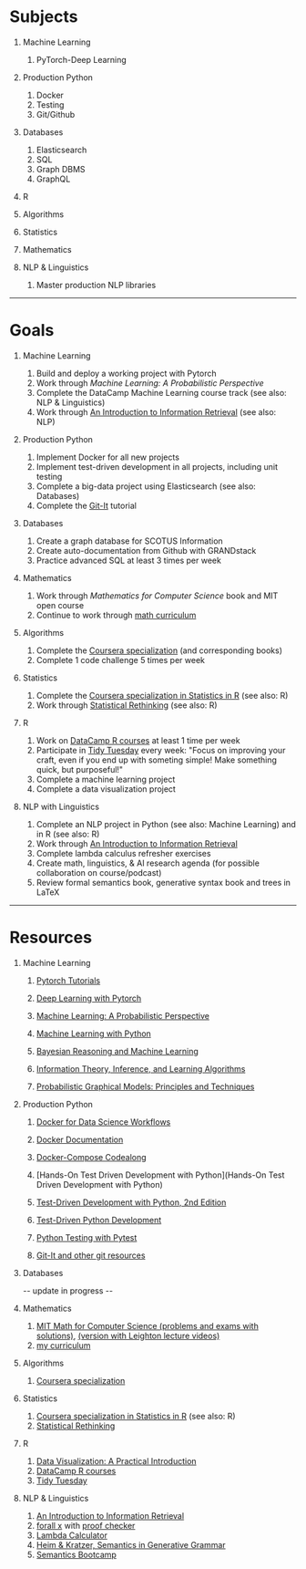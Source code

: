 # Subjects

1. Machine Learning

	 1. PyTorch-Deep Learning
	    
2. Production Python

	 1. Docker
	 2. Testing
	 3. Git/Github
	 
3. Databases

	 1. Elasticsearch
	 2. SQL
	 3. Graph DBMS
	 4. GraphQL
	 
4. R
5. Algorithms
6. Statistics
7. Mathematics
8. NLP & Linguistics

	 1. Master production NLP libraries

****

# Goals

1. Machine Learning
	
	 1. Build and deploy a working project with Pytorch
	 2. Work through _Machine Learning: A Probabilistic Perspective_
	 3. Complete the DataCamp Machine Learning course track (see also: NLP & Linguistics)
	 4. Work through [An Introduction to Information Retrieval](https://nlp.stanford.edu/IR-book/information-retrieval-book.html) (see also: NLP)

2. Production Python

	 1. Implement Docker for all new projects
	 2. Implement test-driven development in all projects, including unit testing
	 3. Complete a big-data project using Elasticsearch  (see also: Databases)
	 4. Complete the [Git-It](https://try.github.io) tutorial
	
3. Databases
	
	 1. Create a graph database for SCOTUS Information
	 2. Create auto-documentation from Github with GRANDstack
	 3. Practice advanced SQL at least 3 times per week
	
4. Mathematics
	
	 1. Work through _Mathematics for Computer Science_ book and MIT open course
	 2. Continue to work through [math curriculum]()

5. Algorithms

	 1. Complete the [Coursera specialization](https://www.coursera.org/specializations/algorithms) (and corresponding books) 
	 2. Complete 1 code challenge 5 times per week
	    
6. Statistics

	 1. Complete the [Coursera specialization in Statistics in R](https://www.coursera.org/specializations/statistics) (see also: R)
	 2. Work through [Statistical Rethinking](https://xcelab.net/rm/statistical-rethinking/) (see also: R)
    
7. R
	    
	 1. Work on [DataCamp R courses](https://www.datacamp.com/tracks/data-scientist-with-r) at least 1 time per week
	 2. Participate in [Tidy Tuesday](https://github.com/rfordatascience/tidytuesday) every week: "Focus on improving your craft, even if you end up with someting simple! Make something quick, but purposeful!"
	 3. Complete a machine learning project
	 4. Complete a data visualization project
	 
8. NLP with Linguistics
    
	 1. Complete an NLP project in Python (see also: Machine Learning) and in R (see also: R)
	 2. Work through [An Introduction to Information Retrieval](https://nlp.stanford.edu/IR-book/information-retrieval-book.html)
	 3. Complete lambda calculus refresher exercises
	 4. Create math, linguistics, & AI research agenda (for possible collaboration on course/podcast)
	 5. Review formal semantics book, generative syntax book and trees in LaTeX
    
****

# Resources

1. Machine Learning
    
	 1. [Pytorch Tutorials](https://pytorch.org/tutorials/)
	 2. [Deep Learning with Pytorch](https://www.datacamp.com/courses/deep-learning-with-pytorch)
	 
	 3. [Machine Learning: A Probabilistic Perspective](https://www.cs.ubc.ca/~murphyk/MLbook/)
	 4. [Machine Learning with Python](https://www.datacamp.com/tracks/machine-learning-with-python)
	 
	 5. [Bayesian Reasoning and Machine Learning](http://web4.cs.ucl.ac.uk/staff/D.Barber/textbook/090310.pdf)
	 6. [Information Theory, Inference, and Learning Algorithms]()
	 7. [Probabilistic Graphical Models: Principles and Techniques](https://github.com/Zhenye-Na/machine-learning-uiuc/blob/master/docs/Probabilistic%20Graphical%20Models%20-%20Principles%20and%20Techniques.pdf)
	    

2. Production Python
	  
	 1. [Docker for Data Science Workflows](https://www.analyticsvidhya.com/blog/2017/11/reproducible-data-science-docker-for-data-science/)
	 2. [Docker Documentation](https://docker-curriculum.com/#introduction)
	 3. [Docker-Compose Codealong](https://medium.com/applied-data-science/the-full-stack-data-scientist-part-2-a-practical-introduction-to-docker-1ea932c89b57)
	 
	 4. [Hands-On Test Driven Development with Python](Hands-On Test Driven Development with Python)
	 5. [Test-Driven Development with Python, 2nd Edition](https://learning.oreilly.com/library/view/test-driven-development-with/9781491958698/)
	 6. [Test-Driven Python Development](https://learning.oreilly.com/library/view/test-driven-python-development/9781783987924/)
	 7. [Python Testing with Pytest](https://learning.oreilly.com/library/view/python-testing-with/9781680502848/)
	 
	 8. [Git-It and other git resources](https://try.github.io)

3. Databases

	 -- update in progress --
	
4. Mathematics

	 1. [MIT Math for Computer Science (problems and exams with solutions)](https://ocw.mit.edu/courses/electrical-engineering-and-computer-science/6-042j-mathematics-for-computer-science-fall-2005/download-course-materials/), [(version with Leighton lecture videos)](https://ocw.mit.edu/courses/electrical-engineering-and-computer-science/6-042j-mathematics-for-computer-science-fall-2010/)
	 2. [my curriculum](https://github.com/lorarjohns/HumanLearning/blob/master/HumanLearning/vignettes/MathCourse.md)
	    
5. Algorithms

	 1. [Coursera specialization](https://www.coursera.org/specializations/algorithms) 

6. Statistics

	 1. [Coursera specialization in Statistics in R](https://www.coursera.org/specializations/statistics) (see also: R)
	 2. [Statistical Rethinking](https://xcelab.net/rm/statistical-rethinking/)
	
7. R
    
	 1. [Data Visualization: A Practical Introduction](https://github.com/kjhealy/socviz)
	 2. [DataCamp R courses](https://www.datacamp.com/tracks/data-scientist-with-r)
	 3. [Tidy Tuesday](https://github.com/rfordatascience/tidytuesday)
	
8. NLP & Linguistics

	 1. [An Introduction to Information Retrieval](https://nlp.stanford.edu/IR-book/information-retrieval-book.html)
	 2. [forall x](http://forallx.openlogicproject.org/) with [proof checker](http://proofs.openlogicproject.org/)
	 3. [Lambda Calculator](https://github.com/nyusemantics/LambdaCalculator/wiki/Documentation)
	 4. [Heim & Kratzer, Semantics in Generative Grammar](http://users.uoa.gr/~wlechner/Creteling2017/Textbooks/Heim%20and%20Kratzer%201998.pdf)
	 5. [Semantics Bootcamp](http://eecoppock.info/semantics-boot-camp.pdf)